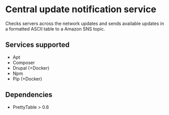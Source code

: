# Central update notification service
Checks servers across the network updates and sends available updates in a formatted ASCII table to a Amazon SNS topic.

## Services supported
+ Apt
+ Composer
+ Drupal (+Docker)
+ Npm
+ Pip (+Docker)


## Dependencies
+   PrettyTable > 0.6
